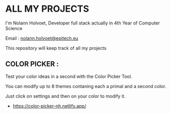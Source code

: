 # ALL MY PROJECTS 

I'm Nolann Holvoet, Developer full stack actually in 4th Year of Computer Science

Email : nolann.holvoet@epitech.eu

This repository will keep track of all my projects

## COLOR PICKER :

Test your color ideas in a second with the Color Picker Tool.

You can modify up to 8 themes contaning each a primal and a second color.

Just click on settings and then on your color to modify it.

* https://color-picker-nh.netlify.app/
